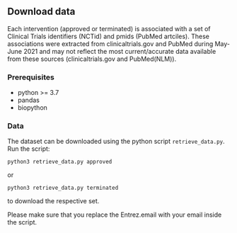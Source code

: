 
## Download data

Each intervention (approved or terminated) is associated with a set of Clinical Trials identifiers (NCTid) and pmids (PubMed artciles). These associations were extracted from clinicaltrials.gov and PubMed during May-June 2021 and may not reflect the most current/accurate data available from these sources (clinicaltrials.gov and PubMed(NLM)).

### Prerequisites

- python >= 3.7
- pandas
- biopython


### Data

The dataset can be downloaded using the python script `retrieve_data.py`. Run the script:

```
python3 retrieve_data.py approved
```
or
```
python3 retrieve_data.py terminated
```

to download the respective set.

Please make sure that you replace the Entrez.email with your email inside the script.
